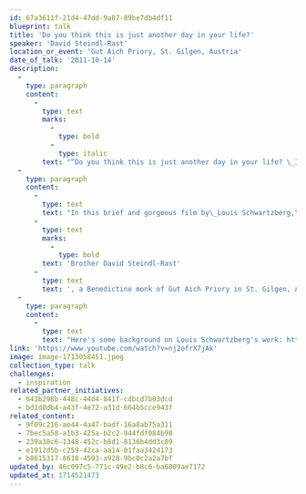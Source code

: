 ```yaml
---
id: 67a3611f-21d4-47dd-9a87-89be7db4df11
blueprint: talk
title: 'Do you think this is just another day in your life?'
speaker: 'David Steindl-Rast'
location_or_event: 'Gut Aich Priory, St. Gilgen, Austria'
date_of_talk: '2011-10-14'
description:
  -
    type: paragraph
    content:
      -
        type: text
        marks:
          -
            type: bold
          -
            type: italic
        text: "“Do you think this is just another day in your life? \_It’s the one day that is given to you…”"
  -
    type: paragraph
    content:
      -
        type: text
        text: "In this brief and gorgeous film by\_Louis Schwartzberg,\_"
      -
        type: text
        marks:
          -
            type: bold
        text: 'Brother David Steindl-Rast'
      -
        type: text
        text: ', a Benedictine monk of Gut Aich Priory in St. Gilgen, Austria, shares a mindful invocation of gratitude for life.'
  -
    type: paragraph
    content:
      -
        type: text
        text: "Here's some background on Louis Schwartzberg's work: https://www.earthday.org/board-members/."
link: 'https://www.youtube.com/watch?v=nj2ofrX7jAk'
image: image-1713058451.jpeg
collection_type: talk
challenges:
  - inspiration
related_partner_initiatives:
  - 643b298b-448c-44d4-841f-cdbcd7b03dcd
  - bd1d0db4-a43f-4e72-a31d-664b5cce943f
related_content:
  - 9f09c216-ae44-4a47-badf-16a8ab75a311
  - 7bec5a58-a1b3-425a-b2c2-944fdf084b98
  - 239a38c6-1348-452c-b8d1-8136b4dd3c89
  - e1912d5b-c259-42ca-aa14-01faa3424173
  - b8615317-8618-4593-a928-9bc0c2a2a7bf
updated_by: 46c097c5-771c-49e2-b8c6-ba6009ae7172
updated_at: 1714521473
---
```

